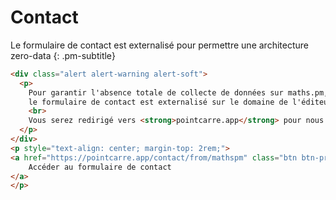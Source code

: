 # Contact

Le formulaire de contact est externalisé pour permettre une architecture zero-data
{: .pm-subtitle}


```html
<div class="alert alert-warning alert-soft">
  <p>
    Pour garantir l'absence totale de collecte de données sur maths.pm, 
    le formulaire de contact est externalisé sur le domaine de l'éditeur du site.
    <br>
    Vous serez redirigé vers <strong>pointcarre.app</strong> pour nous contacter.
  </p>
</div>
<p style="text-align: center; margin-top: 2rem;">
<a href="https://pointcarre.app/contact/from/mathspm" class="btn btn-primary" style=" background-color: var(--color-primary); color: var(--color-primary-content); text-decoration: none; font-weight: 500;">
    Accéder au formulaire de contact
</a>
</p>
```